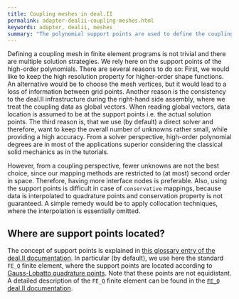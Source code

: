 ```yaml
---
title: Coupling meshes in deal.II
permalink: adapter-dealii-coupling-meshes.html
keywords: adapter, dealii, meshes
summary: "The polynomial support points are used to define the coupling mesh."
---
```


Defining a coupling mesh in finite element programs is not trivial and there are multiple solution strategies. We rely here on the support points of the high-order polynomials. There are several reasons to do so: First, we would like to keep the high resolution property for higher-order shape functions. An alternative would be to choose the mesh vertices, but it would lead to a loss of information between grid points. Another reason is the consistency to the deal.II infrastructure during the right-hand side assembly, where we treat the coupling data as global vectors. When reading global vectors, data location is assumed to be at the support points i.e. the actual solution points. The third reason is, that we use (by default) a direct solver and therefore, want to keep the overall number of unknowns rather small, while providing a high accuracy. From a solver perspective, high-order polynomial degrees are in most of the applications superior considering the classical solid mechanics as in the tutorials.

However, from a coupling perspective, fewer unknowns are not the best choice, since our mapping methods are restricted to (at most) second order in space. Therefore, having more interface nodes is preferable. Also, using the support points is difficult in case of `conservative` mappings, because data is interpolated to quadrature points and conservation property is not guaranteed. A simple remedy would be to apply collocation techniques, where the interpolation is essentially omitted.

## Where are support points located?

The concept of support points is explained in [this glossary entry of the deal.II documentation](https://www.dealii.org/developer/doxygen/deal.II/DEALGlossary.html#GlossSupport). In particular (by default), we use here the standard `FE_Q` finite element, where the support points are located according to [Gauss-Lobatto quadrature points](https://www.dealii.org/developer/doxygen/deal.II/classQGaussLobatto.html). Note that these points are not equidistant. A detailed description of the `FE_Q` finite element can be found in the [`FE_Q` deal.II documentation](https://dealii.org/developer/doxygen/deal.II/classFE__Q.html).
